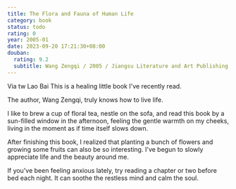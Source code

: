 ```yaml
---
title: The Flora and Fauna of Human Life
category: book
status: todo
rating: 0
year: 2005-01
date: 2023-09-20 17:21:30+08:00
douban:
  rating: 9.2
  subtitle: Wang Zengqi / 2005 / Jiangsu Literature and Art Publishing House
---
```


Via tw Lao Bai
This is a healing little book I've recently read.

The author, Wang Zengqi, truly knows how to live life.

I like to brew a cup of floral tea, nestle on the sofa, and read this book by a sun-filled window in the afternoon, feeling the gentle warmth on my cheeks, living in the moment as if time itself slows down.

After finishing this book, I realized that planting a bunch of flowers and growing some fruits can also be so interesting. I've begun to slowly appreciate life and the beauty around me.

If you've been feeling anxious lately, try reading a chapter or two before bed each night. It can soothe the restless mind and calm the soul.

